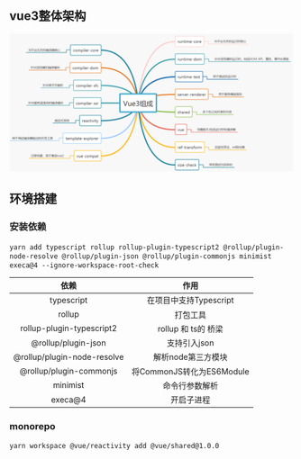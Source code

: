 ## vue3整体架构

![introduce.bc2c2816](手写vue3核心原理.assets/introduce.bc2c2816.png)

## 环境搭建

### 安装依赖

```
yarn add typescript rollup rollup-plugin-typescript2 @rollup/plugin-node-resolve @rollup/plugin-json @rollup/plugin-commonjs minimist execa@4 --ignore-workspace-root-check
```

|            依赖             |           作用            |
| :-------------------------: | :-----------------------: |
|         typescript          |  在项目中支持Typescript   |
|           rollup            |         打包工具          |
|  rollup-plugin-typescript2  |    rollup 和 ts的 桥梁    |
|     @rollup/plugin-json     |       支持引入json        |
| @rollup/plugin-node-resolve |    解析node第三方模块     |
|   @rollup/plugin-commonjs   | 将CommonJS转化为ES6Module |
|          minimist           |      命令行参数解析       |
|           execa@4           |        开启子进程         |

### monorepo

```
yarn workspace @vue/reactivity add @vue/shared@1.0.0
```


